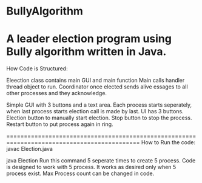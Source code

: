 # BullyAlgorithm
A leader election program using Bully algorithm written in Java.
==============================================================================================
How Code is Structured:

Eleection class contains main GUI and main function
Main calls handler thread object to run.
Coordinator once elected sends alive essages to all other processes and they acknowledge.

Simple GUI with 3 buttons and a text area.
Each process starts seperately, when last process starts election call is made by last.
UI has 3 buttons. Election button to manually start election.
Stop button to stop the process.
Restart button to put process again in ring.

============================================================================================
How to Run the code:
javac Election.java

java Election
Run this command 5 seperate times to create 5 process.
Code is designed to work with 5 process. It works as desired only when 5 process exist.
Max Process count can be changed in code.
